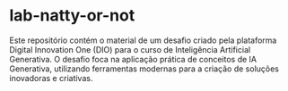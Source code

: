 # lab-natty-or-not
Este repositório contém o material de um desafio criado pela plataforma Digital Innovation One (DIO) para o curso de Inteligência Artificial Generativa. O desafio foca na aplicação prática de conceitos de IA Generativa, utilizando ferramentas modernas para a criação de soluções inovadoras e criativas.
